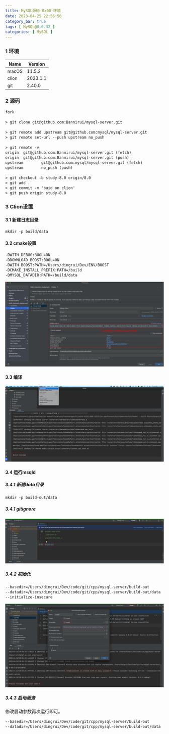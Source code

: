 ```yaml
---
title: MySQL源码-0x00-环境
date: 2023-04-25 22:56:50
category_bar: true
tags: [ MySQL@8.0.32 ]
categories: [ MySQL ]
---
```


### 1 环境

| Name  | Version  |
| ----- | -------- |
| macOS | 11.5.2   |
| clion | 2023.1.1 |
| git   | 2.40.0   |

### 2 源码

```shell
fork

> git clone git@github.com:Bannirui/mysql-server.git

> git remote add upstream git@github.com:mysql/mysql-server.git
> git remote set-url --push upstream no_push

> git remote -v
origin  git@github.com:Bannirui/mysql-server.git (fetch)
origin  git@github.com:Bannirui/mysql-server.git (push)
upstream        git@github.com:mysql/mysql-server.git (fetch)
upstream        no_push (push)

> git checkout -b study-8.0 origin/8.0
> git add .
> git commit -m 'buid on clion'
> git push origin study-8.0
```

### 3 Clion设置

#### 3.1 新建日志目录

```shell
mkdir -p build/data
```

#### 3.2 cmake设置

```shell
-DWITH_DEBUG:BOOL=ON
-DDOWNLOAD_BOOST:BOOL=ON
-DWITH_BOOST:PATH=/Users/dingrui/Dev/ENV/BOOST
-DCMAKE_INSTALL_PREFIX:PATH=/build
-DMYSQL_DATADIR:PATH=/build/data
```

![](MySQL源码-0x00-环境/image-20230426185421743.png)

#### 3.3 编译

![](MySQL源码-0x00-环境/image-20230426172509886.png)

#### 3.4 运行msqld

##### 3.4.1 新建data目录

```shell
mkdir -p build-out/data
```

##### 3.4.1 gitignore

![](MySQL源码-0x00-环境/image-20230426190400219.png)

##### 3.4.2 初始化

```shell
--basedir=/Users/dingrui/Dev/code/git/cpp/mysql-server/build-out
--datadir=/Users/dingrui/Dev/code/git/cpp/mysql-server/build-out/data
--initialize-insecure
```

![](MySQL源码-0x00-环境/image-20230426190013421.png)

##### 3.4.3 启动服务

修改启动参数再次运行即可。

```shell
--basedir=/Users/dingrui/Dev/code/git/cpp/mysql-server/build-out
--datadir=/Users/dingrui/Dev/code/git/cpp/mysql-server/build-out/data
```

